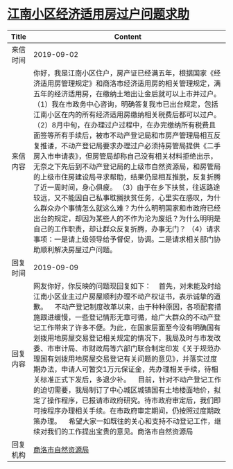 # <a href="http://www.shangluo.gov.cn/zmhd/ldxxxx.jsp?urltype=leadermail.LeaderMailContentUrl&wbtreeid=1112&leadermailid=5427">江南小区经济适用房过户问题求助</a>
|Title|Content|
|:---:|---|
|来信时间|2019-09-02|
|来信内容|你好，我是江南小区住户，房产证已经满五年，根据国家《经济适用房管理规定》和商洛市经济适用房的相关管理规定，满五年的经济适用房，在缴纳土地出让金后就可以上市并过户。 （1）我在市政务中心咨询，明确答复我市已出台规定，包括江南小区在内的所有经济适用房缴纳相关税费后都可以过户。 （2）8月中旬，在办理过户过程中，在办完缴纳所有税费且面签等所有手续后，被市不动产登记局和市房产管理局相互反复推诿，不动产登记局要求办理过户必须持房管局提供《二手房入市申请表》，但房管局却称自己没有相关材料拒绝出示，无奈之下先后到不动产登记局的上级市自然资源局，和房管局的上级市住房建设局寻求帮助，结果仍是相互推脱，反复折腾了近一周时间，身心俱疲。 （3）由于在乡下扶贫，往返路途较远，又不能因自己私事耽搁扶贫任务，心里实在感叹，为什么群众办个事情怎么就这么难？为什么明明国家和市政府已经出台的规定，却因为某些人的不作为沦为废纸？为什么明明是自己的工作职责，却让群众反复折腾，办事无门？ （4）请求事项：一是请上级领导给予督促，协调。二是请求相关部门协助顺利解决房屋过户问题。|
|回复时间|2019-09-09|
|回复内容|网友你好，你反映的问题现回复如下：    首先，对未能及时给江南小区业主过户房屋顺利办理不动产权证书，表示诚挚的道歉。    不动产登记制度改革以来，由于种种原因，各项配套措施跟进缓慢，一些登记情形无章可循，给广大群众的不动产登记工作带来了许多不便。为此，在国家层面至今没有明确国有划拨用地房屋交易登记相关规定的情况下，我局及时与市发改委、市审计局、市财政局等六部门联合制定印发《关于规范办理国有划拨用地房屋交易登记有关问题的意见》，并落实过度期办法，申请人可暂交1万元保证金，先办理相关手续，待相关标准正式下发后，多退少补。    目前，针对不动产登记工作的迫切需要，我局制订了中心城区城镇国有土地楼面地价，拟定了操作程序，已报请市政府研究。待市政府审定后，我们即可按程序办理相关手续。在市政府审定期间，仍按照过度期政策办理。    希望大家一如既往的关心和支持不动登记工作，继续对我们的工作提出宝贵的意见。商洛市自然资源局|
|回复机构|<a href="../../categories/agencies/商洛市自然资源局.md">商洛市自然资源局</a>|
